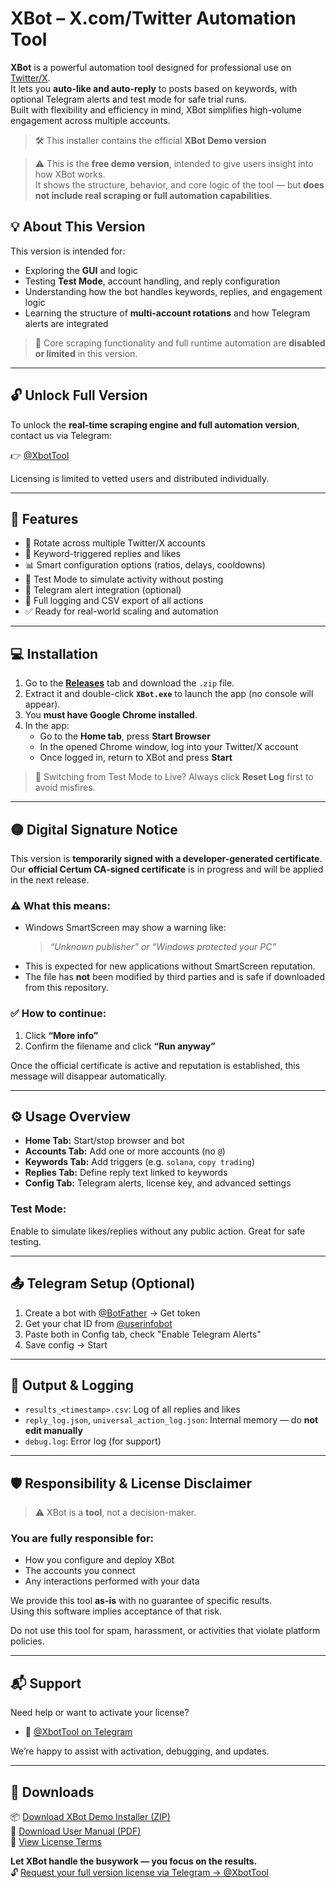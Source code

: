 # XBot – X.com/Twitter Automation Tool

**XBot** is a powerful automation tool designed for professional use on [Twitter/X](https://x.com).  
It lets you **auto-like and auto-reply** to posts based on keywords, with optional Telegram alerts and test mode for safe trial runs.  
Built with flexibility and efficiency in mind, XBot simplifies high-volume engagement across multiple accounts.

> 🛠️ This installer contains the official **XBot Demo version**

> ⚠️ This is the **free demo version**, intended to give users insight into how XBot works.  
> It shows the structure, behavior, and core logic of the tool — but **does not include real scraping or full automation capabilities**.

## 💡 About This Version

This version is intended for:
- Exploring the **GUI** and logic
- Testing **Test Mode**, account handling, and reply configuration
- Understanding how the bot handles keywords, replies, and engagement logic
- Learning the structure of **multi-account rotations** and how Telegram alerts are integrated

> 🧊 Core scraping functionality and full runtime automation are **disabled or limited** in this version.

---

## 🔓 Unlock Full Version

To unlock the **real-time scraping engine and full automation version**, contact us via Telegram:

👉 [@XbotTool](https://t.me/XbotTool)

Licensing is limited to vetted users and distributed individually.

---

## 🚀 Features

- 🔁 Rotate across multiple Twitter/X accounts
- 🔑 Keyword-triggered replies and likes
- 📊 Smart configuration options (ratios, delays, cooldowns)
- 🧪 Test Mode to simulate activity without posting
- 📩 Telegram alert integration (optional)
- 📂 Full logging and CSV export of all actions
- ✅ Ready for real-world scaling and automation

---

## 💻 Installation

1. Go to the [**Releases**](../../releases) tab and download the `.zip` file.
2. Extract it and double-click **`XBot.exe`** to launch the app (no console will appear).
3. You **must have Google Chrome installed**.
4. In the app:
   - Go to the **Home tab**, press **Start Browser**
   - In the opened Chrome window, log into your Twitter/X account
   - Once logged in, return to XBot and press **Start**

> 🔄 Switching from Test Mode to Live? Always click **Reset Log** first to avoid misfires.

---

## 🟡 Digital Signature Notice

This version is **temporarily signed with a developer-generated certificate**.  
Our **official Certum CA-signed certificate** is in progress and will be applied in the next release.

### ⚠️ What this means:
- Windows SmartScreen may show a warning like:
  > *“Unknown publisher” or “Windows protected your PC”*
- This is expected for new applications without SmartScreen reputation.
- The file has **not** been modified by third parties and is safe if downloaded from this repository.

### ✅ How to continue:
1. Click **“More info”**
2. Confirm the filename and click **“Run anyway”**

Once the official certificate is active and reputation is established, this message will disappear automatically.

---

## ⚙️ Usage Overview

- **Home Tab:** Start/stop browser and bot
- **Accounts Tab:** Add one or more accounts (no `@`)
- **Keywords Tab:** Add triggers (e.g. `solana`, `copy trading`)
- **Replies Tab:** Define reply text linked to keywords
- **Config Tab:** Telegram alerts, license key, and advanced settings

### Test Mode:
Enable to simulate likes/replies without any public action. Great for safe testing.

---

## 📤 Telegram Setup (Optional)

1. Create a bot with [@BotFather](https://t.me/BotFather) → Get token  
2. Get your chat ID from [@userinfobot](https://t.me/userinfobot)  
3. Paste both in Config tab, check "Enable Telegram Alerts"  
4. Save config → Start

---

## 📝 Output & Logging

- `results_<timestamp>.csv`: Log of all replies and likes
- `reply_log.json`, `universal_action_log.json`: Internal memory — do **not edit manually**
- `debug.log`: Error log (for support)

---

## 🛡️ Responsibility & License Disclaimer

> ⚠️ XBot is a **tool**, not a decision-maker.

### You are fully responsible for:
- How you configure and deploy XBot
- The accounts you connect
- Any interactions performed with your data

We provide this tool **as-is** with no guarantee of specific results.  
Using this software implies acceptance of that risk.

Do not use this tool for spam, harassment, or activities that violate platform policies.

---

## 📬 Support

Need help or want to activate your license?

- 💬 [@XbotTool on Telegram](https://t.me/XbotTool)

We’re happy to assist with activation, debugging, and updates.

---

## 📄 Downloads

📦 [Download XBot Demo Installer (ZIP)](https://github.com/Vosker1/xbot-demo/releases/latest/download/Xbot_Demo_Setup.zip)  
📘 [Download User Manual (PDF)](./XBot_User_ManualV2.pdf)  
🧾 [View License Terms](./LICENSE.txt)


**Let XBot handle the busywork — you focus on the results.**  
🔓 [Request your full version license via Telegram → @XbotTool](https://t.me/XbotTool)
